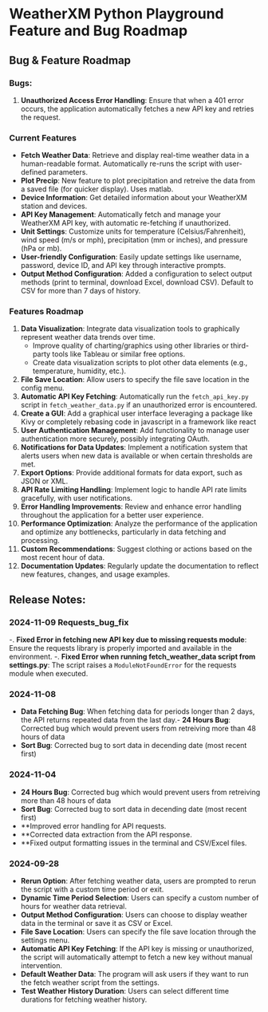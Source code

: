# WeatherXM Python Playground Feature and Bug Roadmap

## Bug & Feature Roadmap

### Bugs: 

1. **Unauthorized Access Error Handling**: Ensure that when a 401 error occurs, the application automatically fetches a new API key and retries the request.

### Current Features
- **Fetch Weather Data**: Retrieve and display real-time weather data in a human-readable format. Automatically re-runs the script with user-defined parameters.
- **Plot Precip**: New feature to plot precipitation and retreive the data from a saved file (for quicker display). Uses matlab.
- **Device Information**: Get detailed information about your WeatherXM station and devices.
- **API Key Management**: Automatically fetch and manage your WeatherXM API key, with automatic re-fetching if unauthorized.
- **Unit Settings**: Customize units for temperature (Celsius/Fahrenheit), wind speed (m/s or mph), precipitation (mm or inches), and pressure (hPa or mb).
- **User-friendly Configuration**: Easily update settings like username, password, device ID, and API key through interactive prompts.
- **Output Method Configuration**: Added a configuration to select output methods (print to terminal, download Excel, download CSV). Default to CSV for more than 7 days of history.

### Features Roadmap
1. **Data Visualization**: Integrate data visualization tools to graphically represent weather data trends over time.
   - Improve quality of charting/graphics using other libraries or third-party tools like Tableau or similar free options.
   - Create data visualization scripts to plot other data elements (e.g., temperature, humidity, etc.).
2. **File Save Location**: Allow users to specify the file save location in the config menu.
3. **Automatic API Key Fetching**: Automatically run the `fetch_api_key.py` script in `fetch_weather_data.py` if an unauthorized error is encountered.
4. **Create a GUI**: Add a graphical user interface leveraging a package like Kivy or completely rebasing code in javascript in a framework like react
5. **User Authentication Management**: Add functionality to manage user authentication more securely, possibly integrating OAuth.
5. **Notifications for Data Updates**: Implement a notification system that alerts users when new data is available or when certain thresholds are met.
6. **Export Options**: Provide additional formats for data export, such as JSON or XML.
7. **API Rate Limiting Handling**: Implement logic to handle API rate limits gracefully, with user notifications.
8. **Error Handling Improvements**: Review and enhance error handling throughout the application for a better user experience.
9. **Performance Optimization**: Analyze the performance of the application and optimize any bottlenecks, particularly in data fetching and processing.
10. **Custom Recommendations**: Suggest clothing or actions based on the most recent hour of data.
11. **Documentation Updates**: Regularly update the documentation to reflect new features, changes, and usage examples.

## Release Notes:

### 2024-11-09 Requests_bug_fix
-. **Fixed Error in fetching new API key due to missing requests module**: Ensure the requests library is properly imported and available in the environment.
-. **Fixed Error when running fetch_weather_data script from settings.py**: The script raises a `ModuleNotFoundError` for the requests module when executed.

### 2024-11-08
- **Data Fetching Bug**: When fetching data for periods longer than 2 days, the API returns repeated data from the last day.- **24 Hours Bug**: Corrected bug which would prevent users from retreiving more than 48 hours of data
- **Sort Bug**: Corrected bug to sort data in decending date (most recent first)

### 2024-11-04
- **24 Hours Bug**: Corrected bug which would prevent users from retreiving more than 48 hours of data
- **Sort Bug**: Corrected bug to sort data in decending date (most recent first)
- **Improved error handling for API requests.
- **Corrected data extraction from the API response.
- **Fixed output formatting issues in the terminal and CSV/Excel files.

### 2024-09-28
- **Rerun Option**: After fetching weather data, users are prompted to rerun the script with a custom time period or exit.
- **Dynamic Time Period Selection**: Users can specify a custom number of hours for weather data retrieval.
- **Output Method Configuration**: Users can choose to display weather data in the terminal or save it as CSV or Excel.
- **File Save Location**: Users can specify the file save location through the settings menu.
- **Automatic API Key Fetching**: If the API key is missing or unauthorized, the script will automatically attempt to fetch a new key without manual intervention.
- **Default Weather Data**: The program will ask users if they want to run the fetch weather script from the settings.
- **Test Weather History Duration**: Users can select different time durations for fetching weather history.
